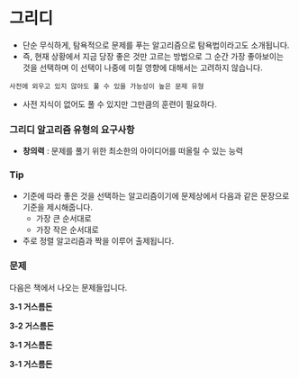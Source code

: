 # 그리디

- 단순 무식하게, 탐욕적으로 문제를 푸는 알고리즘으로 탐욕법이라고도 소개됩니다.
- 즉, 현재 상황에서 지금 당장 좋은 것만 고르는 방법으로 그 순간 가장 좋아보이는 것을 선택하며 이 선택이 나중에 미칠 영향에 대해서는 고려하지 않습니다.

``` 사전에 외우고 있지 않아도 풀 수 있을 가능성이 높은 문제 유형 ```

- 사전 지식이 없어도 풀 수 있지만 그만큼의 훈련이 필요하다.

### 그리디 알고리즘 유형의 요구사항
- **창의력**  :  문제를 풀기 위한 최소한의 아이디어를 떠올릴 수 있는 능력

### Tip
- 기준에 따라 좋은 것을 선택하는 알고리즘이기에 문제상에서 다음과 같은 문장으로 기준을 제시해줍니다.
    - 가장 큰 순서대로
    - 가장 작은 순서대로
- 주로 정렬 알고리즘과 짝을 이루어 출제됩니다.


### 문제
다음은 책에서 나오는 문제들입니다.

**3-1 거스름돈**

**3-2 거스름돈**

**3-1 거스름돈**

**3-1 거스름돈**